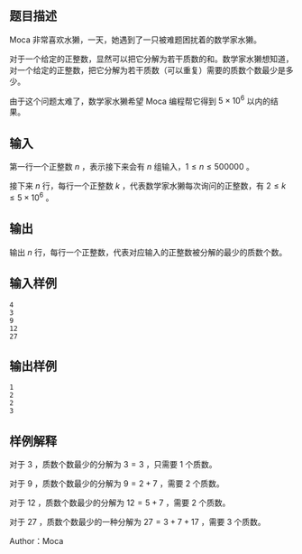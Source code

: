 ## 题目描述
Moca 非常喜欢水獭，一天，她遇到了一只被难题困扰着的数学家水獭。

对于一个给定的正整数，显然可以把它分解为若干质数的和。数学家水獭想知道，对一个给定的正整数，把它分解为若干质数（可以重复）需要的质数个数最少是多少。

由于这个问题太难了，数学家水獭希望 Moca 编程帮它得到 $5 \times10^6$ 以内的结果。
## 输入
第一行一个正整数 $n$ ，表示接下来会有 $n$ 组输入，$1 \le n \le 500000$ 。

接下来 $n$ 行，每行一个正整数 $k$ ，代表数学家水獭每次询问的正整数，有 $2\le k \le 5\times10^6$ 。
## 输出
输出 $n$ 行，每行一个正整数，代表对应输入的正整数被分解的最少的质数个数。
## 输入样例
    4
    3
    9
    12
    27
## 输出样例
    1
    2
    2
    3
## 样例解释
对于 $3$ ，质数个数最少的分解为 $3 = 3$ ，只需要 $1$ 个质数。

对于 $9$ ，质数个数最少的分解为 $9 = 2 + 7$ ，需要 $2$ 个质数。

对于 $12$ ，质数个数最少的分解为 $12 = 5 + 7$ ，需要 $2$ 个质数。

对于 $27$ ，质数个数最少的一种分解为 $27 = 3 + 7 + 17$ ，需要 $3$ 个质数。

Author：Moca